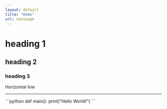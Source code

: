 ```yaml
---
layout: default
title: "Home"
url: testpage
---
```


# heading 1

## heading 2

### heading 3

Horizontal line
<hr>
```python
def main():
    print("Hello World!")
```
